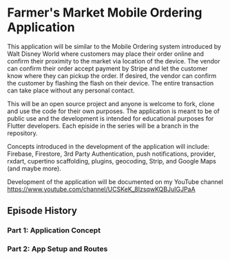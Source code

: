 # Farmer's Market Mobile Ordering Application

This application will be similar to the Mobile Ordering system introduced by Walt Disney World where customers may place their order online and confirm their proximity to the market via location of the device.  The vendor can confirm their order accept payment by Stripe and let the customer know where they can pickup the order.  If desired, the vendor can confirm the customer by flashing the flash on their device.  The entire transaction can take place without any personal contact.

This will be an open source project and anyone is welcome to fork, clone and use the code for their own purposes.  The application is meant to be of public use and the development is intended for educational purposes for Flutter developers. Each episide in the series will be a branch in the repository. 

Concepts introduced in the development of the application will include: Firebase, Firestore, 3rd Party Authentication, push notifications, provider, rxdart, cupertino scaffolding, plugins, geocoding, Strip, and Google Maps (and maybe more). 

Development of the application will be documented on my YouTube channel https://www.youtube.com/channel/UCSKeK_8IzsqwKQBJuIGJPaA

## Episode History

### Part 1: Application Concept
### Part 2: App Setup and Routes



